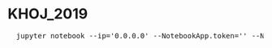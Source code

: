 # KHOJ_2019
<pre>
  jupyter notebook --ip='0.0.0.0' --NotebookApp.token='' --NotebookApp.password=''
</pre>
